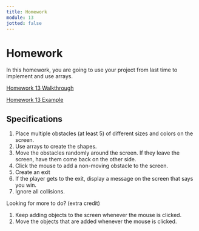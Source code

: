 ```yaml
---
title: Homework
module: 13
jotted: false
---
```


# Homework

In this homework, you are going to use your project from last time to implement and use arrays.

<a href="//youtu.be/0ChP01lq20M" data-lity>Homework 13 Walkthrough</a>

<a href="https://github.com/Montana-Media-Arts/120_CreativeCoding1-Fall2020-Samples/tree/master/Homework-13-Example" target="_new">Homework 13 Example</a>

## Specifications

1. Place multiple obstacles (at least 5) of different sizes and colors on the screen.
2. Use arrays to create the shapes.
3. Move the obstacles randomly around the screen.  If they leave the screen, have them come back on the other side.
4. Click the mouse to add a non-moving obstacle to the screen.
5. Create an exit
6. If the player gets to the exit, display a message on the screen that says you win.
7. Ignore all collisions.

Looking for more to do? (extra credit)

1. Keep adding objects to the screen whenever the mouse is clicked.
2. Move the objects that are added whenever the mouse is clicked.